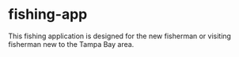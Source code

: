 # fishing-app

This fishing application is designed for the new fisherman or visiting fisherman new to the Tampa Bay area. 
